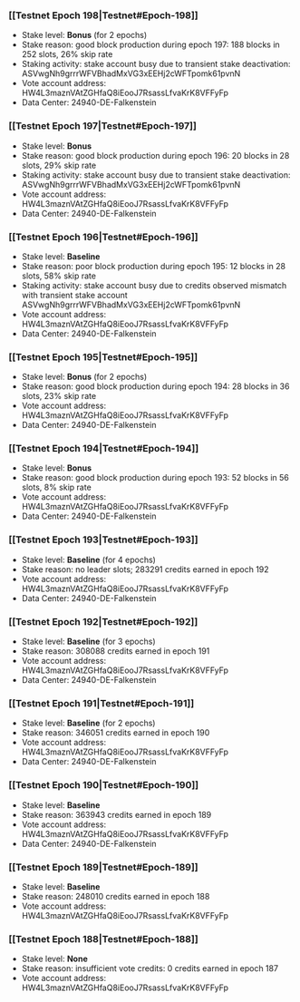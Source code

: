 ### [[Testnet Epoch 198|Testnet#Epoch-198]]
* Stake level: **Bonus** (for 2 epochs)
* Stake reason: good block production during epoch 197: 188 blocks in 252 slots, 26% skip rate
* Staking activity: stake account busy due to transient stake deactivation: ASVwgNh9grrrWFVBhadMxVG3xEEHj2cWFTpomk61pvnN
* Vote account address: HW4L3maznVAtZGHfaQ8iEooJ7RsassLfvaKrK8VFFyFp
* Data Center: 24940-DE-Falkenstein
### [[Testnet Epoch 197|Testnet#Epoch-197]]
* Stake level: **Bonus**
* Stake reason: good block production during epoch 196: 20 blocks in 28 slots, 29% skip rate
* Staking activity: stake account busy due to transient stake deactivation: ASVwgNh9grrrWFVBhadMxVG3xEEHj2cWFTpomk61pvnN
* Vote account address: HW4L3maznVAtZGHfaQ8iEooJ7RsassLfvaKrK8VFFyFp
* Data Center: 24940-DE-Falkenstein
### [[Testnet Epoch 196|Testnet#Epoch-196]]
* Stake level: **Baseline**
* Stake reason: poor block production during epoch 195: 12 blocks in 28 slots, 58% skip rate
* Staking activity: stake account busy due to credits observed mismatch with transient stake account ASVwgNh9grrrWFVBhadMxVG3xEEHj2cWFTpomk61pvnN
* Vote account address: HW4L3maznVAtZGHfaQ8iEooJ7RsassLfvaKrK8VFFyFp
* Data Center: 24940-DE-Falkenstein
### [[Testnet Epoch 195|Testnet#Epoch-195]]
* Stake level: **Bonus** (for 2 epochs)
* Stake reason: good block production during epoch 194: 28 blocks in 36 slots, 23% skip rate
* Vote account address: HW4L3maznVAtZGHfaQ8iEooJ7RsassLfvaKrK8VFFyFp
* Data Center: 24940-DE-Falkenstein
### [[Testnet Epoch 194|Testnet#Epoch-194]]
* Stake level: **Bonus**
* Stake reason: good block production during epoch 193: 52 blocks in 56 slots, 8% skip rate
* Vote account address: HW4L3maznVAtZGHfaQ8iEooJ7RsassLfvaKrK8VFFyFp
* Data Center: 24940-DE-Falkenstein
### [[Testnet Epoch 193|Testnet#Epoch-193]]
* Stake level: **Baseline** (for 4 epochs)
* Stake reason: no leader slots; 283291 credits earned in epoch 192
* Vote account address: HW4L3maznVAtZGHfaQ8iEooJ7RsassLfvaKrK8VFFyFp
* Data Center: 24940-DE-Falkenstein
### [[Testnet Epoch 192|Testnet#Epoch-192]]
* Stake level: **Baseline** (for 3 epochs)
* Stake reason: 308088 credits earned in epoch 191
* Vote account address: HW4L3maznVAtZGHfaQ8iEooJ7RsassLfvaKrK8VFFyFp
* Data Center: 24940-DE-Falkenstein
### [[Testnet Epoch 191|Testnet#Epoch-191]]
* Stake level: **Baseline** (for 2 epochs)
* Stake reason: 346051 credits earned in epoch 190
* Vote account address: HW4L3maznVAtZGHfaQ8iEooJ7RsassLfvaKrK8VFFyFp
* Data Center: 24940-DE-Falkenstein
### [[Testnet Epoch 190|Testnet#Epoch-190]]
* Stake level: **Baseline**
* Stake reason: 363943 credits earned in epoch 189
* Vote account address: HW4L3maznVAtZGHfaQ8iEooJ7RsassLfvaKrK8VFFyFp
* Data Center: 24940-DE-Falkenstein
### [[Testnet Epoch 189|Testnet#Epoch-189]]
* Stake level: **Baseline**
* Stake reason: 248010 credits earned in epoch 188
* Vote account address: HW4L3maznVAtZGHfaQ8iEooJ7RsassLfvaKrK8VFFyFp
### [[Testnet Epoch 188|Testnet#Epoch-188]]
* Stake level: **None**
* Stake reason: insufficient vote credits: 0 credits earned in epoch 187
* Vote account address: HW4L3maznVAtZGHfaQ8iEooJ7RsassLfvaKrK8VFFyFp